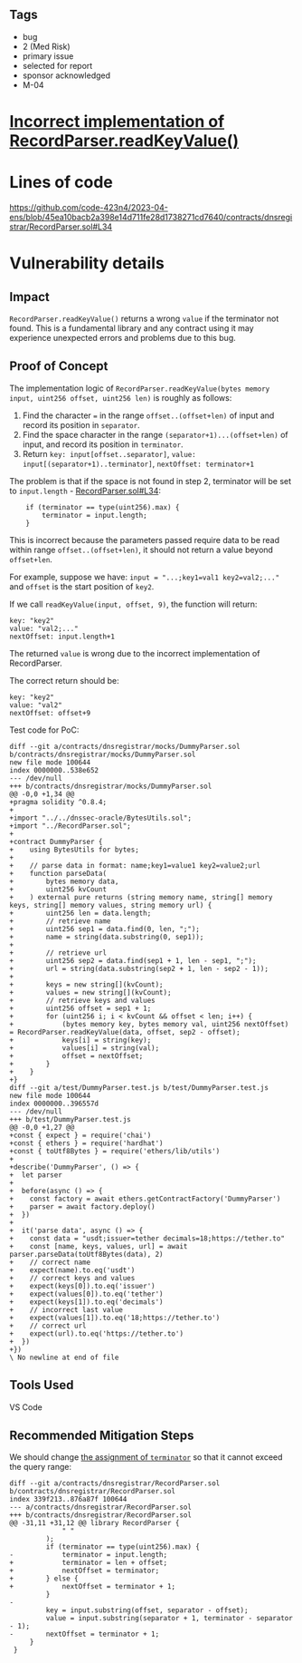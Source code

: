 ## Tags

- bug
- 2 (Med Risk)
- primary issue
- selected for report
- sponsor acknowledged
- M-04

# [Incorrect implementation of RecordParser.readKeyValue()](https://github.com/code-423n4/2023-04-ens-findings/issues/246) 

# Lines of code

https://github.com/code-423n4/2023-04-ens/blob/45ea10bacb2a398e14d711fe28d1738271cd7640/contracts/dnsregistrar/RecordParser.sol#L34


# Vulnerability details

## Impact
`RecordParser.readKeyValue()` returns a wrong `value` if the terminator not found.
This is a fundamental library and any contract using it may experience unexpected errors and problems due to this bug.

## Proof of Concept
The implementation logic of `RecordParser.readKeyValue(bytes memory input, uint256 offset, uint256 len)` is roughly as follows:
1. Find the character `=` in the range `offset..(offset+len)` of input and record its position in `separator`.
2. Find the space character in the range `(separator+1)...(offset+len)` of input, and record its position in `terminator`.
3. Return `key: input[offset..separator]`, `value: input[(separator+1)..terminator]`, `nextOffset: terminator+1`

The problem is that if the space is not found in step 2, terminator will be set to `input.length` - [RecordParser.sol#L34](https://github.com/code-423n4/2023-04-ens/blob/45ea10bacb2a398e14d711fe28d1738271cd7640/contracts/dnsregistrar/RecordParser.sol#L34):
```
    if (terminator == type(uint256).max) {
        terminator = input.length;
    }
```
This is incorrect because the parameters passed require data to be read within range `offset..(offset+len)`, it should not return a value beyond `offset+len`.

For example, suppose we have: `input = "...;key1=val1 key2=val2;..."` and `offset` is the start position of `key2`.

If we call `readKeyValue(input, offset, 9)`, the function will return:
```
key: "key2"
value: "val2;..."
nextOffset: input.length+1
```

The returned `value` is wrong due to the incorrect implementation of RecordParser.

The correct return should be:
```
key: "key2"
value: "val2"
nextOffset: offset+9
```

Test code for PoC:
```
diff --git a/contracts/dnsregistrar/mocks/DummyParser.sol b/contracts/dnsregistrar/mocks/DummyParser.sol
new file mode 100644
index 0000000..538e652
--- /dev/null
+++ b/contracts/dnsregistrar/mocks/DummyParser.sol
@@ -0,0 +1,34 @@
+pragma solidity ^0.8.4;
+
+import "../../dnssec-oracle/BytesUtils.sol";
+import "../RecordParser.sol";
+
+contract DummyParser {
+    using BytesUtils for bytes;
+
+    // parse data in format: name;key1=value1 key2=value2;url
+    function parseData(
+        bytes memory data,
+        uint256 kvCount
+    ) external pure returns (string memory name, string[] memory keys, string[] memory values, string memory url) {
+        uint256 len = data.length;
+        // retrieve name
+        uint256 sep1 = data.find(0, len, ";");
+        name = string(data.substring(0, sep1));
+
+        // retrieve url
+        uint256 sep2 = data.find(sep1 + 1, len - sep1, ";");
+        url = string(data.substring(sep2 + 1, len - sep2 - 1));
+
+        keys = new string[](kvCount);
+        values = new string[](kvCount);
+        // retrieve keys and values
+        uint256 offset = sep1 + 1;
+        for (uint256 i; i < kvCount && offset < len; i++) {
+            (bytes memory key, bytes memory val, uint256 nextOffset) = RecordParser.readKeyValue(data, offset, sep2 - offset);
+            keys[i] = string(key);
+            values[i] = string(val);
+            offset = nextOffset;
+        }
+    }
+}
diff --git a/test/DummyParser.test.js b/test/DummyParser.test.js
new file mode 100644
index 0000000..396557d
--- /dev/null
+++ b/test/DummyParser.test.js
@@ -0,0 +1,27 @@
+const { expect } = require('chai')
+const { ethers } = require('hardhat')
+const { toUtf8Bytes } = require('ethers/lib/utils')
+
+describe('DummyParser', () => {
+  let parser
+
+  before(async () => {
+    const factory = await ethers.getContractFactory('DummyParser')
+    parser = await factory.deploy()
+  })
+
+  it('parse data', async () => {
+    const data = "usdt;issuer=tether decimals=18;https://tether.to"
+    const [name, keys, values, url] = await parser.parseData(toUtf8Bytes(data), 2)
+    // correct name
+    expect(name).to.eq('usdt')
+    // correct keys and values
+    expect(keys[0]).to.eq('issuer')
+    expect(values[0]).to.eq('tether')
+    expect(keys[1]).to.eq('decimals')
+    // incorrect last value
+    expect(values[1]).to.eq('18;https://tether.to')
+    // correct url
+    expect(url).to.eq('https://tether.to')
+  })
+})
\ No newline at end of file
```

## Tools Used
VS Code

## Recommended Mitigation Steps

We should change [the assignment of `terminator`](https://github.com/code-423n4/2023-04-ens/blob/45ea10bacb2a398e14d711fe28d1738271cd7640/contracts/dnsregistrar/RecordParser.sol#L34) so that it cannot exceed the query range:

```
diff --git a/contracts/dnsregistrar/RecordParser.sol b/contracts/dnsregistrar/RecordParser.sol
index 339f213..876a87f 100644
--- a/contracts/dnsregistrar/RecordParser.sol
+++ b/contracts/dnsregistrar/RecordParser.sol
@@ -31,11 +31,12 @@ library RecordParser {
             " "
         );
         if (terminator == type(uint256).max) {
-            terminator = input.length;
+            terminator = len + offset;
+            nextOffset = terminator;
+        } else {
+            nextOffset = terminator + 1;
         }
-
         key = input.substring(offset, separator - offset);
         value = input.substring(separator + 1, terminator - separator - 1);
-        nextOffset = terminator + 1;
     }
 }
```

